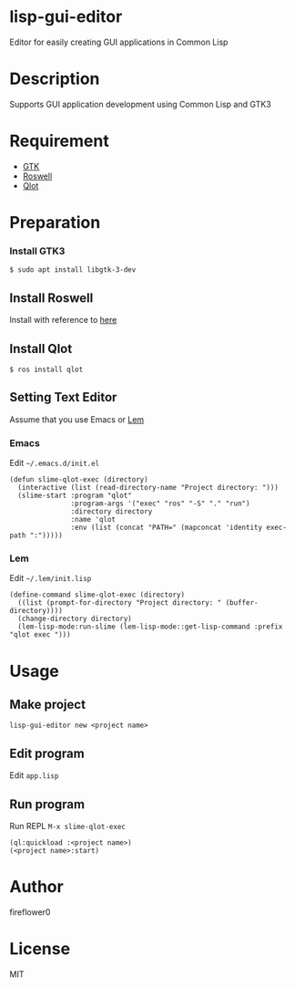 # lisp-gui-editor

Editor for easily creating GUI applications in Common Lisp

# Description

Supports GUI application development using Common Lisp and GTK3

# Requirement

* [GTK](https://www.gtk.org/)
* [Roswell](https://github.com/roswell/roswell)
* [Qlot](https://github.com/fukamachi/qlot)

# Preparation

### Install GTK3

```
$ sudo apt install libgtk-3-dev
```

## Install Roswell

Install with reference to [here](https://github.com/roswell/roswell#installation-dependency--usage)

## Install Qlot

```
$ ros install qlot
```

## Setting Text Editor

Assume that you use Emacs or [Lem](https://github.com/cxxxr/lem)

### Emacs

Edit `~/.emacs.d/init.el`

```
(defun slime-qlot-exec (directory)
  (interactive (list (read-directory-name "Project directory: ")))
  (slime-start :program "qlot"
               :program-args '("exec" "ros" "-S" "." "run")
               :directory directory
               :name 'qlot
               :env (list (concat "PATH=" (mapconcat 'identity exec-path ":")))))
```

### Lem

Edit `~/.lem/init.lisp`

```
(define-command slime-qlot-exec (directory)
  ((list (prompt-for-directory "Project directory: " (buffer-directory))))
  (change-directory directory)
  (lem-lisp-mode:run-slime (lem-lisp-mode::get-lisp-command :prefix "qlot exec ")))
```

# Usage

## Make project

```
lisp-gui-editor new <project name>
```

## Edit program

Edit `app.lisp`

## Run program

Run REPL `M-x slime-qlot-exec`

```
(ql:quickload :<project name>)
(<project name>:start)
```

# Author

fireflower0

# License

MIT
